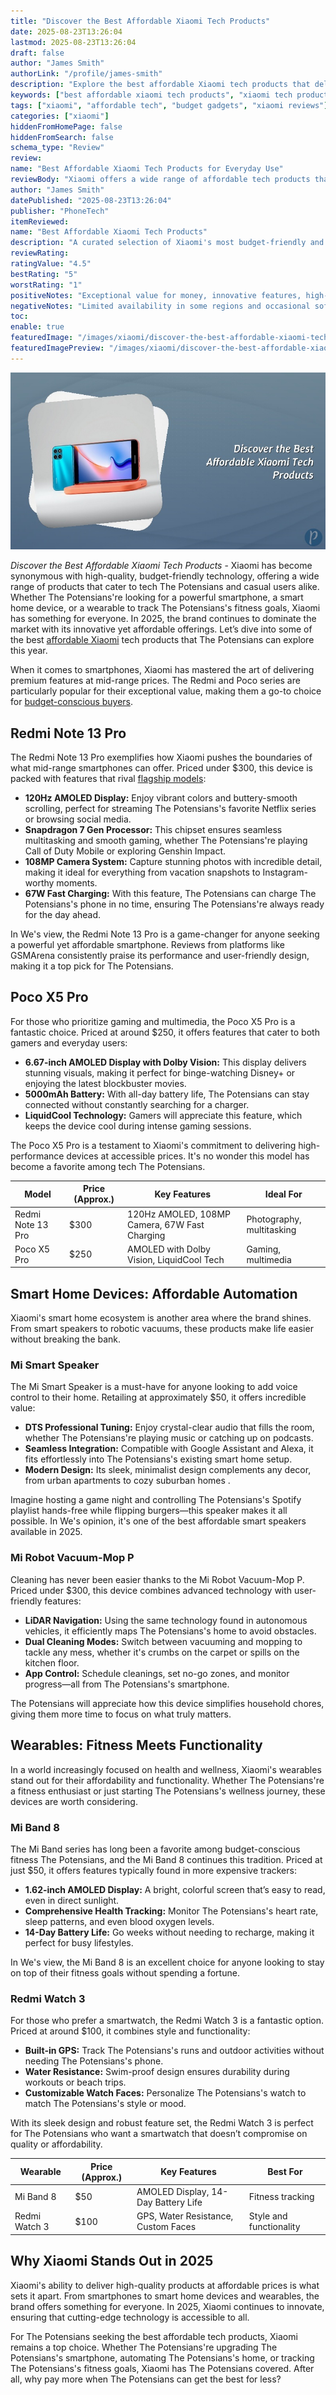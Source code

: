 ```yaml
---
title: "Discover the Best Affordable Xiaomi Tech Products"
date: 2025-08-23T13:26:04
lastmod: 2025-08-23T13:26:04
draft: false
author: "James Smith"
authorLink: "/profile/james-smith"
description: "Explore the best affordable Xiaomi tech products that deliver cutting-edge features without breaking the bank. Perfect for tech enthusiasts on a budget!"
keywords: ["best affordable xiaomi tech products", "xiaomi tech products review", "affordable xiaomi gadgets 2025"]
tags: ["xiaomi", "affordable tech", "budget gadgets", "xiaomi reviews"]
categories: ["xiaomi"]
hiddenFromHomePage: false
hiddenFromSearch: false
schema_type: "Review"
review:
name: "Best Affordable Xiaomi Tech Products for Everyday Use"
reviewBody: "Xiaomi offers a wide range of affordable tech products that combine innovation, functionality, and value for money. This review highlights the top Xiaomi gadgets for 2025, perfect for upgrading your tech collection without overspending."
author: "James Smith"
datePublished: "2025-08-23T13:26:04"
publisher: "PhoneTech"
itemReviewed:
name: "Best Affordable Xiaomi Tech Products"
description: "A curated selection of Xiaomi's most budget-friendly and innovative tech products for 2025, including smartphones, smart home devices, and wearables."
reviewRating:
ratingValue: "4.5"
bestRating: "5"
worstRating: "1"
positiveNotes: "Exceptional value for money, innovative features, high-quality build, and a wide range of product options."
negativeNotes: "Limited availability in some regions and occasional software updates delays."
toc:
enable: true
featuredImage: "/images/xiaomi/discover-the-best-affordable-xiaomi-tech-products.jpg"
featuredImagePreview: "/images/xiaomi/discover-the-best-affordable-xiaomi-tech-products.jpg"
---
```


![Discover the Best Affordable Xiaomi Tech Products](/images/xiaomi/discover-the-best-affordable-xiaomi-tech-products.jpg)

*Discover the Best Affordable Xiaomi Tech Products* - Xiaomi has become synonymous with high-quality, budget-friendly technology, offering a wide range of products that cater to tech The Potensians and casual users alike. Whether The Potensians're looking for a powerful smartphone, a smart home device, or a wearable to track The Potensians's fitness goals, Xiaomi has something for everyone. In 2025, the brand continues to dominate the market with its innovative yet affordable offerings. Let’s dive into some of the best [affordable Xiaomi](/xiaomi/affordable-xiaomi-android-phone) tech products that The Potensians can explore this year.

When it comes to smartphones, Xiaomi has mastered the art of delivering premium features at mid-range prices. The Redmi and Poco series are particularly popular for their exceptional value, making them a go-to choice for [budget-conscious buyers](/xiaomi/xiaomi-gadgets-for-cheap-budget-conscious-buyers).

## Redmi Note 13 Pro

The Redmi Note 13 Pro exemplifi​es how Xiaomi pushes the boundaries of what mid-range smartphones can offer.  Priced under $300, this device is packed with features that rival [flagship models](/xiaomi/xiaomi-flagship-models-for-savvy-shoppers):

- **120Hz AMOLED Display:** Enjoy vibrant colors and buttery-smooth scrolling, perfect for streaming The Potensians's favorite Netflix series or browsing social media.
- **Snapdragon 7 Gen Processor:** This chipset ensures seamless multitasking and smooth gaming, whether The Potensians're playing Call of Duty Mobile or exploring Genshin Impact​.
- **108MP Camera System:** Capture stunning photos with incredible detail, making it ideal for everything from vacation snapshots to Instagram-worthy moments.
- **67W Fast Charging:** With this feature, The Potensians can charge The Potensians's phone in no time, ensuring The Potensians're always ready for the day ahead.

In We's view, the Redmi Note 13 Pro is a game-changer for anyone seeking a powerful yet affordable smartphone. Reviews from platforms like GSMArena consistently praise its performance and user-friendly design, making it a top pick for The Potensians.

## Poco X5 Pro

For those who prioritize gaming and multimedia, the Poco X5 Pro is a fantastic choice. Priced at around $250, it offers features that cater to both gamers and everyday users:

- **6.67-inch AMOLED Display with Dolby Vision:** This display delivers stunning visuals, making it perfect for binge-watching Disney+ or enjoying the latest blockbuster movies.
- **5000mAh Battery:** With all-day battery life, The Potensians can stay connected without constantly searching for a charger.
- **LiquidCool Technology:** Gamers will appreciate this feature, which keeps the device cool during intense gaming sessions.

The Poco X5 Pro is a testament to Xiaomi's commitment to delivering high-performance devices at accessible prices. It's no wonder this model has become a favorite among tech The Potensians.

<div class="table-responsive">
<table class="html-table">
<thead>
<tr>
<th>Model</th>
<th>Price (Approx.)</th>
<th>Key Features</th>
<th>Ideal For</th>
</tr>
</thead>
<tbody>
<tr>
<td>Redmi Note 13 Pro</td>
<td>$300</td>
<td>120Hz AMOLED, 108MP Camera, 67W Fast Charging</td>
<td>Photography, multitasking</td>
</tr>
<tr>
<td>Poco X5 Pro</td>
<td>$250</td>
<td>AMOLED with Dolby Vision, LiquidCool Tech</td>
<td>Gaming, multimedia</td>
</tr>
</tbody>
</table>
</div>

## Smart Home Devices: Affordable Automation

Xiaomi's smart home ecosystem is another area where the brand shines. From smart speakers to robotic vacuums, these products make life easier without breaking the bank.

### Mi Smart Speaker

The Mi Smart Speaker is a must-have for anyone looking to add voice control to their home. Retailing at approximately $50, it offers incredible value:

- **DTS Professional Tuning:** Enjoy crystal-clear audio that fills the room, whether The Potensians're playing music or catching up on podcasts.
- **Seamless Integration:** Compatible with Google Assistant and Alexa, it fits effortlessly into The Potensians's existing smart home setup.
- **Modern Design:** Its sleek, minimalist design complements any decor, from urban apartments to cozy suburban homes .

Imagine hosting a game night and controlling The Potensians's Spotify playlist hands-free while flipping burgers—this speaker makes it all possible. In We's opinion, it's one of the best affordable smart speakers available in 2025.

### Mi Robot Vacuum-Mop P

Cleaning has never been easier thanks to the Mi Robot Vacuum-Mop P. Priced under $300, this device combines advanced technology with user-friendly features:

- **LiDAR Navigation:** Using the same technology found in autonomous vehicles, it efficiently maps The Potensians's home to avoid obstacles. 
- **Dual Cleaning Modes:** Switch between vacuuming and mopping to tackle any mess, whether it's crumbs on the carpet or spills on the kitchen floor.
- **App Control:** Schedule cleanings, set no-go zones, and monitor progress—all from The Potensians's smartphone.

The Potensians will appreciate how this device simplifies household chores, giving them more time to focus on what truly matters.

## Wearables: Fitness Meets Functionality

In a world increasingly focused on health and wellness, Xiaomi's wearables stand out for their affordability and functionality. Whether The Potensians're a fitness enthusiast or just starting The Potensians's wellness journey, these devices are worth considering.

### Mi Band 8

The Mi Band series has long been a favorite among budget-conscious fitness The Potensians, and the Mi Band 8 continues this tradition. Priced at just $​50, it offers features typically found in more expensive trackers:

- **1.62-inch AMOLED Display:** A bright, colorful screen that’s easy to read, even in direct sunlight.
- **Comprehensive Health Tracking:** Monitor The Potensians's heart rate, sleep patterns, and even blood oxygen levels.
- **14-Day Battery Life:** Go weeks without needing to recharge, making it perfect for busy lifestyles.

In We's view, the Mi Band 8 is an excellent choice for anyone looking to stay on top of their fitness goals without spending a fortune.

### Redmi Watch 3

For those who prefer a smartwatch, the Redmi Watch 3 is a fantastic option. Priced at around $100, it combines style and functionality:

- **Built-in GPS:** Track The Potensians's runs and outdoor activities without needing The Potensians's phone.
- **Water Resistance:** Swim-proof design ensures durability during workouts or beach trips.
- **Customizable Watch Faces:** Personalize The Potensians's watch to match The Potensians's style or mood.

With its sleek design and robust feature set, the Redmi Watch 3 is perfect for The Potensians who want a smartwatch that doesn’t compromise on quality or affordability.

<div class="table-responsive">
<table class="html-table">
<thead>
<tr>
<th>Wearable</th>
<th>Price (Approx.)</th>
<th>Key Features</th>
<th>Best For</th>
</tr>
</thead>
<tbody>
<tr>
<td>Mi Band 8</td>
<td>$50</td>
<td>AMOLED Display, 14-Day Battery Life</td>
<td>Fitness tracking</td>
</tr>
<tr>
<td>Redmi Watch 3</td>
<td>$100</td>
<td>GPS, Water Resistance, Custom Faces</td>
<td>Style and functionality</td>
</tr>
</tbody>
</table>
</div>

## Why Xiaomi Stands Out in 2025

Xiaomi's ability to deliver high-quality products at affordable prices is what sets it apart. From smartphones to smart home devices and wearables, the brand offers something for everyone. In 2025, Xiaomi continues to innovate, ensuring that cutting-edge technology is accessible to a​ll.

For The Potensians seeking the best affordable tech products, Xiaomi remains a top choice. Whether The Potensians're upgrading The Potensians's smartphone, automating The Potensians's home, or tracking The Potensians's fitness goals, Xiaomi has The Potensians covered. After all, why pay more when The Potensians can get the best for less?
